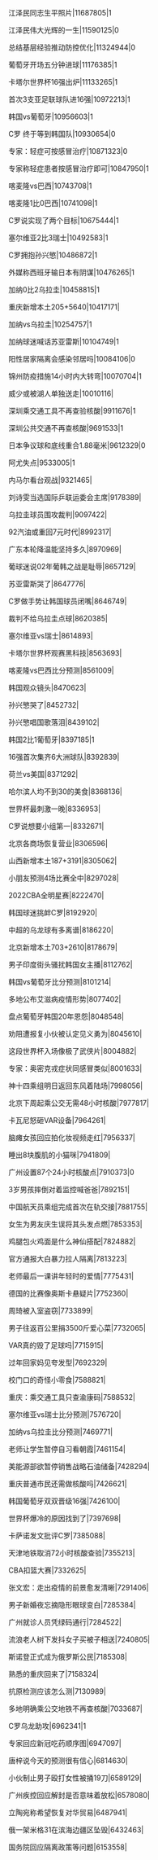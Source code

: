 江泽民同志生平照片|11687805|1

江泽民伟大光辉的一生|11590125|0

总结基层经验推动防控优化|11324944|0

葡萄牙开场五分钟进球|11176385|1

卡塔尔世界杯16强出炉|11133265|1

首次3支亚足联球队进16强|10972213|1

韩国vs葡萄牙|10956603|1

C罗 终于等到韩国队|10930654|0

专家：轻症可按感冒治疗|10871323|0

专家称轻症患者按感冒治疗即可|10847950|1

喀麦隆vs巴西|10743708|1

喀麦隆1比0巴西|10741098|1

C罗说实现了两个目标|10675444|1

塞尔维亚2比3瑞士|10492583|1

C罗拥抱孙兴慜|10486872|1

外媒称西班牙输日本有阴谋|10476265|1

加纳0比2乌拉圭|10458815|1

重庆新增本土205+5640|10417171|

加纳vs乌拉圭|10254757|1

加纳球迷喊话苏亚雷斯|10104749|1

阳性居家隔离会感染邻居吗|10084106|0

锦州防疫措施14小时内大转弯|10070704|1

威少或被湖人单独送走|10010116|

深圳乘交通工具不再查验核酸|9911676|1

深圳公共交通不再查核酸|9691533|1

日本争议球和底线重合1.88毫米|9612329|0

阿尤失点|9533005|1

内马尔看台观战|9321465|

刘诗雯当选国际乒联运委会主席|9178389|

乌拉圭球员围攻裁判|9097422|

92汽油或重回7元时代|8992317|

广东本轮降温能坚持多久|8970969|

葡球迷说02年葡韩之战是耻辱|8657129|

苏亚雷斯哭了|8647776|

C罗做手势让韩国球员闭嘴|8646749|

裁判不给乌拉圭点球|8620385|

塞尔维亚vs瑞士|8614893|

卡塔尔世界杯观赛黑科技|8563693|

喀麦隆vs巴西比分预测|8561009|

韩国观众镜头|8470623|

孙兴慜哭了|8452732|

孙兴慜唱国歌落泪|8439102|

韩国2比1葡萄牙|8397185|1

16强首次集齐6大洲球队|8392839|

荷兰vs美国|8371292|

哈尔滨人均不到30的美食|8368136|

世界杯最刺激一晚|8336953|

C罗说想要小组第一|8332671|

北京各商场恢复营业|8306596|

山西新增本土187+3191|8305062|

小朋友预测4场比赛全中|8297028|

2022CBA全明星赛|8222470|

韩国球迷挑衅C罗|8192920|

中超的乌龙球有多离谱|8186220|

北京新增本土703+2610|8178679|

男子印度街头骚扰韩国女主播|8112762|

韩国vs葡萄牙比分预测|8101214|

多地公布艾滋病疫情形势|8077402|

盘点葡萄牙韩国20年恩怨|8048548|

劝阻遭报复小伙被认定见义勇为|8045610|

这段世界杯入场像极了武侠片|8004882|

专家：奥密克戎症状同感冒类似|8001633|

神十四乘组明日返回东风着陆场|7998056|

北京下周起乘公交无需48小时核酸|7977817|

卡瓦尼怒砸VAR设备|7964261|

脑瘫女孩回应拍化妆视频走红|7956337|

睡出8块腹肌的小猫咪|7941809|

广州设置87个24小时核酸点|7910373|0

3岁男孩摔倒对着监控喊爸爸|7892151|

中国航天员乘组完成首次在轨交接|7881755|

女生为男友庆生误将其头发点燃|7853353|

鸡腿包火鸡面是什么神仙搭配|7824882|

官方通报大白暴力拉人隔离|7813223|

老师最后一课讲年轻时的爱情|7775431|

德国的比赛像奥斯卡悬疑片|7752360|

周琦被入室盗窃|7733899|

男子往返百公里捐3500斤爱心菜|7732065|

VAR真的毁了足球吗|7715915|

过年回家妈见夸发型|7692329|

校门口的奇怪小零食|7588821|

重庆：乘交通工具只查渝康码|7588532|

塞尔维亚vs瑞士比分预测|7576720|

加纳vs乌拉圭比分预测|7469771|

老师让学生暂停自习看朝霞|7461154|

美能源部欲暂停销售战略石油储备|7428294|

重庆普通市民还需做核酸吗|7426621|

韩国葡萄牙双双晋级16强|7426100|

世界杯爆冷的原因找到了|7397698|

卡萨诺发文批评C罗|7385088|

天津地铁取消72小时核酸查验|7355213|

CBA扣篮大赛|7332625|

张文宏：走出疫情的前景愈发清晰|7291406|

男子新婚夜忘摘隐形眼球变白|7285384|

广州就诊人员凭绿码通行|7284522|

流浪老人树下发抖女子买被子相送|7240805|

斯诺登正式成为俄罗斯公民|7185308|

熟悉的重庆回来了|7158324|

抗原检测应该怎么测|7130989|

多地明确乘公交地铁不再查核酸|7033687|

C罗乌龙助攻|6962341|1

专家回应新冠吃药顺序图|6947097|

唐梓说今天的预测很有信心|6814630|

小伙制止男子殴打女性被捅19刀|6589129|

广州疾控回应解封是否意味着放松|6578080|

立陶宛称希望恢复对华贸易|6487941|

俄一架米格31在滨海边疆区坠毁|6432463|

国务院回应隔离政策等问题|6153558|

